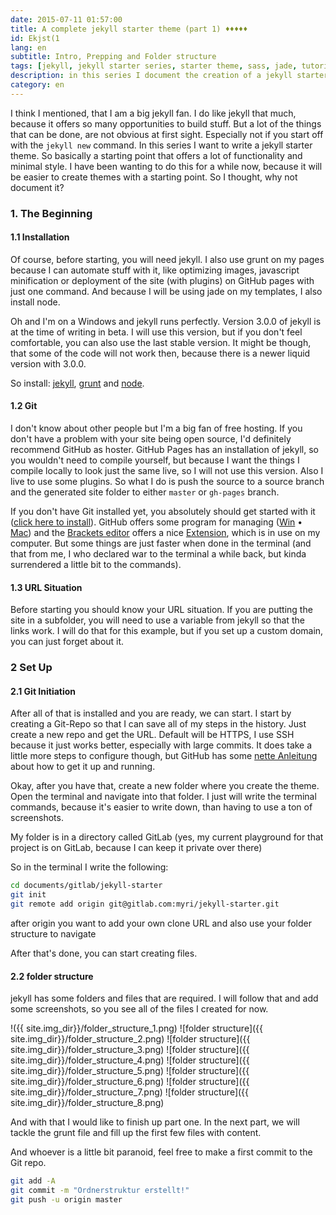 ```yaml
---
date: 2015-07-11 01:57:00
title: A complete jekyll starter theme (part 1) ♦♦♦♦♦
id: Ekjst(1
lang: en
subtitle: Intro, Prepping and Folder structure
tags: [jekyll, jekyll starter series, starter theme, sass, jade, tutorial, ♦♦♦♦♦ ]
description: in this series I document the creation of a jekyll starter theme.
category: en
---
```

I think I mentioned, that I am a big jekyll fan. I do like jekyll that much, because it offers so many opportunities to build stuff. But a lot of the things that can be done, are not obvious at first sight. Especially not if you start off with the `jekyll new` command.
In this series I want to write a jekyll starter theme. So basically a starting point that offers a lot of functionality and minimal style. I have been wanting to do this for a while now, because it will be easier to create themes with a starting point. So I thought, why not document it?

<!-- more -->

### 1. The Beginning

#### 1.1 Installation
Of course, before starting, you will need jekyll. I also use grunt on my pages because I can automate stuff with it, like optimizing images, javascript minification or deployment of the site (with plugins) on GitHub pages with just one command. And because I will be using jade on my templates, I also install node.

Oh and I'm on a Windows and jekyll runs perfectly. Version 3.0.0 of jekyll is at the time of writing in beta. I will use this version, but if you don't feel comfortable, you can also use the last stable version. It might be though, that some of the code will not work then, because there is a newer liquid version with 3.0.0.

So install: [jekyll](http://jekyllrb.com/docs/installation/), [grunt](http://gruntjs.com/getting-started) and [node](https://nodejs.org/).

#### 1.2 Git
I don't know about other people but I'm a big fan of free hosting. If you don't have a problem with your site being open source, I'd definitely recommend GitHub as hoster. GitHub Pages has an installation of jekyll, so you wouldn't need to compile yourself, but because I want the things I compile locally to look just the same live, so I will not use this version. Also I live to use some plugins. So what I do is push the source to a source branch and the generated site folder to either `master` or `gh-pages` branch.

If you don't have Git installed yet, you absolutely should get started with it ([click here to install](https://git-scm.com/)). GitHub offers some program for managing ([Win](https://windows.github.com/) &bull; [Mac](https://mac.github.com/)) and the [Brackets editor](http://brackets.io) offers a nice [Extension](https://github.com/zaggino/brackets-git), which is in use on my computer. But some things are just faster when done in the terminal (and that from me, I who declared war to the terminal a while back, but kinda surrendered a little bit to the commands).

#### 1.3 URL Situation
Before starting you should know your URL situation. If you are putting the site in a subfolder, you will need to use a variable from jekyll so that the links work. I will do that for this example, but if you set up a custom domain, you can just forget about it.

### 2 Set Up

#### 2.1 Git Initiation
After all of that is installed and you are ready, we can start. I start by creating a Git-Repo so that I can save all of my steps in the history.
Just create a new repo and get the URL. Default will be HTTPS, I use SSH because it just works better, especially with large commits. It does take a little more steps to configure though, but GitHub has some [nette Anleitung](https://help.github.com/articles/generating-ssh-keys/#platform-all) about how to get it up and running.

Okay, after you have that, create a new folder where you create the theme. Open the terminal and navigate into that folder. I just will write the terminal commands, because it's easier to write down, than having to use a ton of screenshots.

My folder is in a directory called GitLab (yes, my current playground for that project is on GitLab, because I can keep it private over there) 

So in the terminal I write the following:

```bash
cd documents/gitlab/jekyll-starter
git init
git remote add origin git@gitlab.com:myri/jekyll-starter.git
```

after origin you want to add your own clone URL and also use your folder structure to navigate

After that's done, you can start creating files.

#### 2.2 folder structure
jekyll has some folders and files that are required. I will follow that and add some screenshots, so you see all of the files I created for now.

!({{ site.img_dir}}/folder_structure_1.png)
![folder structure]({{ site.img_dir}}/folder_structure_2.png)
![folder structure]({{ site.img_dir}}/folder_structure_3.png)
![folder structure]({{ site.img_dir}}/folder_structure_4.png)
![folder structure]({{ site.img_dir}}/folder_structure_5.png)
![folder structure]({{ site.img_dir}}/folder_structure_6.png)
![folder structure]({{ site.img_dir}}/folder_structure_7.png)
![folder structure]({{ site.img_dir}}/folder_structure_8.png)

And with that I would like to finish up part one. In the next part, we will tackle the grunt file and fill up the first few files with content.

And whoever is a little bit paranoid, feel free to make a first commit to the Git repo.

```bash
git add -A
git commit -m "Ordnerstruktur erstellt!"
git push -u origin master
```